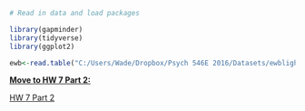 

```r
# Read in data and load packages

library(gapminder)
library(tidyverse)
library(ggplot2)

ewb<-read.table("C:/Users/Wade/Dropbox/Psych 546E 2016/Datasets/ewblight.txt", header=TRUE)
```


<u><b>Move to HW 7 Part 2:</b></u>

<a href=https://github.com/wswade2/Stat545-hw7-wade-wade/blob/master/script2.utf8.md>HW 7 Part 2</a>
